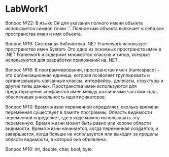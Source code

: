 # LabWork1

Вопрос №22:
В языке C# для указания полного имени объекта используется символ точки '.'. Полное имя объекта включает в себя все пространства имен и имя объекта. 

Вопрос №19:
Системная библиотека .NET Framework использует пространство имен System. Это одно из основных пространств имен в .NET Framework и содержит множество классов и типов, которые используются для разработки приложений на .NET.

Вопрос №16:
В программировании, пространство имен (namespace) - это организационная единица, которая позволяет группировать и организовывать связанные классы, интерфейсы, делегаты, структуры и другие типы данных. Пространства имен используются для предотвращения конфликтов имен между различными частями кода, обеспечивая уникальность идентификаторов.

Вопрос №13:
Время жизни переменной определяет, сколько времени переменная существует в памяти программы. Область видимости переменной определяет, где в коде можно использовать эту переменную. Время жизни может быть равно или короче области видимости. Время жизни начинается, когда переменная создаётся, и завершается, когда больше не используется или выходит за пределы области видимости, в которой она объявлена.

Вопрос №10:
int, double, char, bool, byte.
